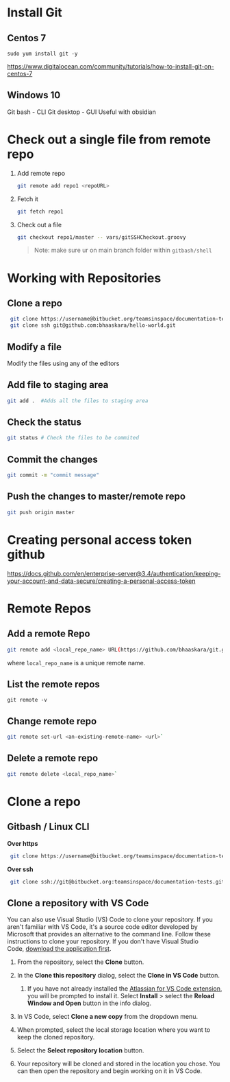 # Install Git
## Centos 7
`sudo yum install git -y`

https://www.digitalocean.com/community/tutorials/how-to-install-git-on-centos-7

## Windows 10
Git bash - CLI
Git desktop - GUI
    Useful with obsidian

# Check out a single file from remote repo
1. Add remote repo
    ```sh
    git remote add repo1 <repoURL>
    ```
2. Fetch it
   ```sh
   git fetch repo1
   ```
3. Check out a file
   ```sh
   git checkout repo1/master -- vars/gitSSHCheckout.groovy
   ```
   
   > Note: make sure ur on main branch folder within `gitbash/shell`

# Working with Repositories
## Clone a repo
```sh
 git clone https://username@bitbucket.org/teamsinspace/documentation-tests.git
 git clone ssh git@github.com:bhaaskara/hello-world.git
```

## Modify a file
Modify the files using any of the editors

## Add file to staging area
```sh
git add .  #Adds all the files to staging area
```

## Check the status
```sh
git status # Check the files to be commited
```

## Commit the changes
```sh
git commit -m "commit message"
```

## Push the changes to master/remote repo
```sh
git push origin master
```

# Creating personal access token github
https://docs.github.com/en/enterprise-server@3.4/authentication/keeping-your-account-and-data-secure/creating-a-personal-access-token


# Remote Repos
## Add a remote Repo
```sh
git remote add <local_repo_name> URL(https://github.com/bhaaskara/git.git)
```
where `local_repo_name` is a unique remote name.

## List the remote repos
 `git remote -v`

## Change remote repo
 ```sh
 git remote set-url <an-existing-remote-name> <url>`
```

## Delete a remote repo
 ```sh
 git remote delete <local_repo_name>`
```

# Clone a repo
## Gitbash / Linux CLI
 **Over https**  
```sh
 git clone https://username@bitbucket.org/teamsinspace/documentation-tests.git
```
 
**Over ssh**
```sh
 git clone ssh://git@bitbucket.org:teamsinspace/documentation-tests.git
```

## Clone a repository with VS Code
You can also use Visual Studio (VS) Code to clone your repository. If you aren't familiar with VS Code, it's a source code editor developed by Microsoft that provides an alternative to the command line. Follow these instructions to clone your repository. If you don't have Visual Studio Code, [download the application first](https://code.visualstudio.com/download "https://code.visualstudio.com/download").

1.  From the repository, select the **Clone** button.
2.  In the **Clone this repository** dialog, select the **Clone in VS Code** button.
    
    1.  If you have not already installed the [Atlassian for VS Code extension](https://marketplace.visualstudio.com/items?itemName=Atlassian.atlascode "https://marketplace.visualstudio.com/items?itemName=Atlassian.atlascode"), you will be prompted to install it. Select **Install** > select the **Reload Window and Open** button in the info dialog.
        
3.  In VS Code, select **Clone a new copy** from the dropdown menu.
    
4.  When prompted, select the local storage location where you want to keep the cloned repository. 
    
5.  Select the **Select repository location** button.
    
6.  Your repository will be cloned and stored in the location you chose. You can then open the repository and begin working on it in VS Code.

